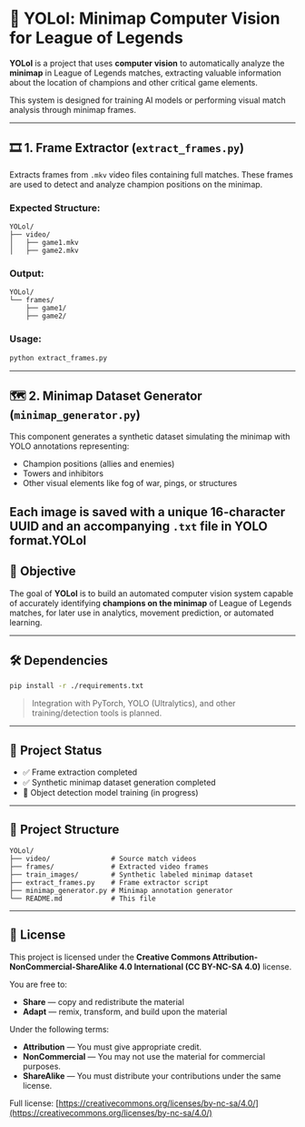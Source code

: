 # 🧠 YOLol: Minimap Computer Vision for League of Legends

**YOLol** is a project that uses **computer vision** to automatically analyze the **minimap** in League of Legends matches, extracting valuable information about the location of champions and other critical game elements.

This system is designed for training AI models or performing visual match analysis through minimap frames.

---

## 🎞️ 1. Frame Extractor (`extract_frames.py`)

Extracts frames from `.mkv` video files containing full matches. These frames are used to detect and analyze champion positions on the minimap.

### Expected Structure:
```
YOLol/
├── video/
│   ├── game1.mkv
│   ├── game2.mkv
```

### Output:
```
YOLol/
└── frames/
    ├── game1/
    ├── game2/
```

### Usage:
```bash
python extract_frames.py
```

---

## 🗺️ 2. Minimap Dataset Generator (`minimap_generator.py`)

This component generates a synthetic dataset simulating the minimap with YOLO annotations representing:
- Champion positions (allies and enemies)
- Towers and inhibitors
- Other visual elements like fog of war, pings, or structures

Each image is saved with a unique 16-character UUID and an accompanying `.txt` file in YOLO format.YOLol
---

## 🚀 Objective

The goal of **YOLol** is to build an automated computer vision system capable of accurately identifying **champions on the minimap** of League of Legends matches, for later use in analytics, movement prediction, or automated learning.

---

## 🛠️ Dependencies
```bash
pip install -r ./requirements.txt
```
> Integration with PyTorch, YOLO (Ultralytics), and other training/detection tools is planned.

---

## 📌 Project Status
- ✅ Frame extraction completed
- ✅ Synthetic minimap dataset generation completed
- 🔄 Object detection model training (in progress)

---

## 📂 Project Structure
```
YOLol/
├── video/               # Source match videos
├── frames/              # Extracted video frames
├── train_images/        # Synthetic labeled minimap dataset
├── extract_frames.py    # Frame extractor script
├── minimap_generator.py # Minimap annotation generator
└── README.md            # This file
```

---

## 📄 License

This project is licensed under the **Creative Commons Attribution-NonCommercial-ShareAlike 4.0 International (CC BY-NC-SA 4.0)** license.

You are free to:
- **Share** — copy and redistribute the material
- **Adapt** — remix, transform, and build upon the material

Under the following terms:
- **Attribution** — You must give appropriate credit.
- **NonCommercial** — You may not use the material for commercial purposes.
- **ShareAlike** — You must distribute your contributions under the same license.

Full license: [https://creativecommons.org/licenses/by-nc-sa/4.0/](https://creativecommons.org/licenses/by-nc-sa/4.0/)
